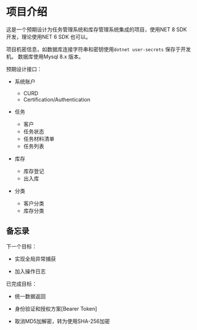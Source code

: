 # 项目介绍

这是一个预期设计为任务管理系统和库存管理系统集成的项目，使用NET 8 SDK 开发，理论使用NET 6 SDK 也可以。

项目机密信息，如数据库连接字符串和密钥使用`dotnet user-secrets` 保存于开发机。
数据库使用Mysql 8.x 版本。

预期设计接口：

- 系统账户
    - CURD
    - Certification/Authentication

- 任务
    - 客户
    - 任务状态
    - 任务材料清单
    - 任务列表

- 库存
    - 库存登记
    - 出入库

- 分类
    - 客户分类
    - 库存分类


## 备忘录

下一个目标：

- 实现全局异常捕获

- 加入操作日志

已完成目标：

- 统一数据返回

- 身份验证和授权方案[Bearer Token]

- 取消MD5加解密，转为使用SHA-256加密

